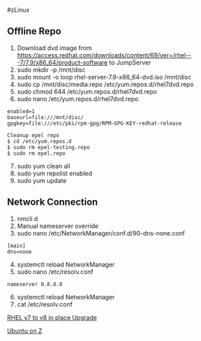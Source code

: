 #zLinux

## Offline Repo

1. Download dvd image from https://access.redhat.com/downloads/content/69/ver=/rhel---7/7.9/x86_64/product-software to JumpServer
2. sudo mkdir -p  /mnt/disc
3. sudo mount -o loop rhel-server-7.9-x86_64-dvd.iso /mnt/disc
4. sudo cp /mnt/disc/media.repo /etc/yum.repos.d/rhel7dvd.repo
5. sudo chmod 644 /etc/yum.repos.d/rhel7dvd.repo
6. sudo nano /etc/yum.repos.d/rhel7dvd.repo
```
enabled=1
baseurl=file:///mnt/disc/
gpgkey=file:///etc/pki/rpm-gpg/RPM-GPG-KEY-redhat-release
```
```
Cleanup epel repo
$ cd /etc/yum.repos.d
$ sudo rm epel-testing.repo
$ sudo rm epel.repo
```
7. sudo yum clean all
8. sudo yum repolist enabled
10. sudo yum update

## Network Connection

1. nmcli d
2. Manual nameserver override
3. sudo nano /etc/NetworkManager/conf.d/90-dns-none.conf
```
[main]
dns=none
```
4. systemctl reload NetworkManager
5. sudo nano /etc/resolv.conf
```
nameserver 8.8.8.8
```
6. systemctl reload NetworkManager
7. cat /etc/resolv.conf


[RHEL v7 to v8 in place Upgrade](https://access.redhat.com/documentation/en-us/red_hat_enterprise_linux/8/pdf/upgrading_from_rhel_7_to_rhel_8/red_hat_enterprise_linux-8-upgrading_from_rhel_7_to_rhel_8-en-us.pdf)

[Ubuntu on Z](http://www.fargos.net/packages/README_UbuntuOnHercules.html)
